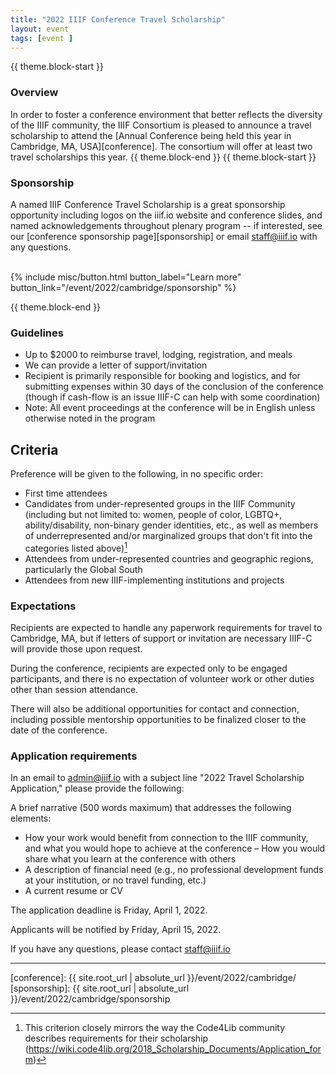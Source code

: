 ```yaml
---
title: "2022 IIIF Conference Travel Scholarship"
layout: event
tags: [event ]
---
```

{{ theme.block-start }}

### Overview

In order to foster a conference environment that better reflects the diversity of the IIIF community, the IIIF Consortium is pleased to announce a travel scholarship to attend the [Annual Conference being held this year in Cambridge, MA, USA][conference]. The consortium will offer at least two travel scholarships this year.
{{ theme.block-end }}
{{ theme.block-start }}

### Sponsorship

A named IIIF Conference Travel Scholarship is a great sponsorship opportunity including logos on the iiif.io website and conference slides, and named acknowledgements throughout plenary program
 -- if interested, see our [conference sponsorship page][sponsorship] or email <staff@iiif.io> with any questions.
<br>
<br>
  
<div class="columns is-centered">{% include misc/button.html button_label="Learn more" button_link="/event/2022/cambridge/sponsorship" %}</div>

{{ theme.block-end }}

### Guidelines

- Up to $2000 to reimburse travel, lodging, registration, and meals
- We can provide a letter of support/invitation
- Recipient is primarily responsible for booking and logistics, and for submitting expenses within 30 days of the conclusion of the conference (though if cash-flow is an issue IIIF-C can help with some coordination)  
- Note: All event proceedings at the conference will be in English unless otherwise noted in the program

## Criteria

Preference will be given to the following, in no specific order:

- First time attendees
- Candidates from under-represented groups in the IIIF Community (including but not limited to: women, people of color, LGBTQ+, ability/disability, non-binary gender identities, etc., as well as members of underrepresented and/or marginalized groups that don't fit into the categories listed above)[^code4lib_note]
- Attendees from under-represented countries and geographic regions, particularly the Global South
- Attendees from new IIIF-implementing institutions and projects

### Expectations

Recipients are expected to handle any paperwork requirements for travel to Cambridge, MA, but if letters of support or invitation are necessary IIIF-C will provide those upon request.

During the conference, recipients are expected only to be engaged participants, and there is no expectation of volunteer work or other duties other than session attendance.

There will also be additional opportunities for contact and connection, including possible mentorship opportunities to be finalized closer to the date of the conference.

### Application requirements

In an email to [admin@iiif.io](mailto:admin@iiif.io?subject=2019%20Travel%20Scholarship%20Application) with a subject line "2022 Travel Scholarship Application," please provide the following: 

A brief narrative (500 words maximum) that addresses the following elements:

- How your work would benefit from connection to the IIIF community, and what you would hope to achieve at the conference
– How you would share what you learn at the conference with others
- A description of financial need (e.g., no professional development funds at your institution, or no travel funding, etc.)
- A current resume or CV


The application deadline is Friday, April 1, 2022.

Applicants will be notified by Friday, April 15, 2022.


If you have any questions, please contact <staff@iiif.io>

---

[^code4lib_note]: This criterion closely mirrors the way the Code4Lib community describes requirements for their scholarship (https://wiki.code4lib.org/2018_Scholarship_Documents/Application_form)

[conference]: {{ site.root_url | absolute_url }}/event/2022/cambridge/
[sponsorship]: {{ site.root_url | absolute_url }}/event/2022/cambridge/sponsorship
